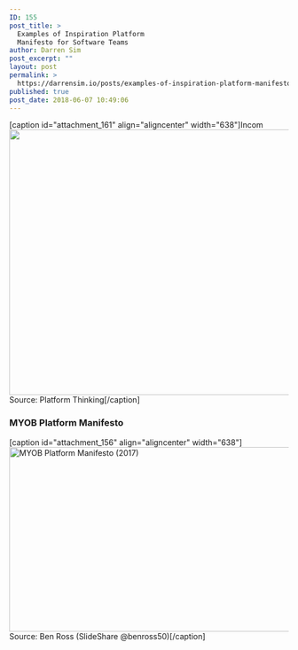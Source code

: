 ```yaml
---
ID: 155
post_title: >
  Examples of Inspiration Platform
  Manifesto for Software Teams
author: Darren Sim
post_excerpt: ""
layout: post
permalink: >
  https://darrensim.io/posts/examples-of-inspiration-platform-manifesto-for-software-teams/
published: true
post_date: 2018-06-07 10:49:06
---
```

[caption id="attachment_161" align="aligncenter" width="638"]Incom<img class="wp-image-161 size-full" src="https://darrensim.io/wp-content/uploads/2018/06/the-platform-manifesto.jpg" alt="" width="638" height="479" /> Source: Platform Thinking[/caption]
<h3>MYOB Platform Manifesto</h3>
[caption id="attachment_156" align="aligncenter" width="638"]<img class="wp-image-156 size-full" src="https://darrensim.io/wp-content/uploads/2018/06/mind-your-own-quality-doing-qa-the-myob-way-8-638.jpg" alt="MYOB Platform Manifesto (2017)" width="638" height="333" /> Source: Ben Ross (SlideShare @benross50)[/caption]